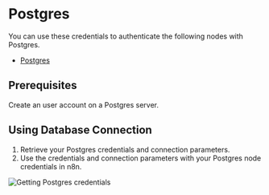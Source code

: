 # Postgres

You can use these credentials to authenticate the following nodes with Postgres.

- [Postgres](/integrations/nodes/n8n-nodes-base.postgres/)

## Prerequisites

Create an user account on a Postgres server. 

## Using Database Connection

1. Retrieve your Postgres credentials and connection parameters.
2. Use the credentials and connection parameters with your Postgres node credentials in n8n.

![Getting Postgres credentials](/_images/integrations/credentials/postgres/using-database-connection.gif)
